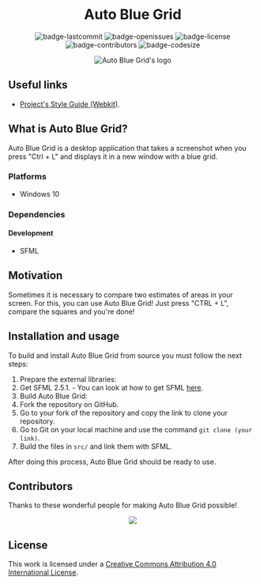 <h1 align="center">Auto Blue Grid</h1>

<p align="center">
  <img alt="badge-lastcommit" src="https://img.shields.io/github/last-commit/GaryHilares/Auto-Blue-Grid?style=for-the-badge">
  <img alt="badge-openissues" src="https://img.shields.io/github/issues-raw/GaryHilares/Auto-Blue-Grid?style=for-the-badge">
  <img alt="badge-license" src="https://img.shields.io/github/license/GaryHilares/Auto-Blue-Grid?style=for-the-badge">
  <img alt="badge-contributors" src="https://img.shields.io/github/contributors/GaryHilares/Auto-Blue-Grid?style=for-the-badge">
  <img alt="badge-codesize" src="https://img.shields.io/github/languages/code-size/GaryHilares/Auto-Blue-Grid?style=for-the-badge">
</p>

<p align="center">
  <img alt="Auto Blue Grid's logo" src="https://user-images.githubusercontent.com/46727048/236912783-c8e95583-3296-48c8-970c-4b38ec10d4cd.png">
</p>

## Useful links
- [Project's Style Guide (Webkit)](https://webkit.org/code-style-guidelines/).

## What is Auto Blue Grid?
Auto Blue Grid is a desktop application that takes a screenshot when you press "Ctrl + L" and displays it in a new window with a blue grid.

### Platforms
- Windows 10

### Dependencies
#### Development
- SFML

## Motivation
Sometimes it is necessary to compare two estimates of areas in your screen. For this, you can use Auto Blue Grid! Just press "CTRL + L", compare the squares and you're done!

## Installation and usage
To build and install Auto Blue Grid from source you must follow the next steps:
1. Prepare the external libraries:
  1. Get SFML 2.5.1.
    - You can look at how to get SFML [here](https://www.sfml-dev.org/tutorials/2.5/).
2. Build Auto Blue Grid:
  1. Fork the repository on GitHub.
  2. Go to your fork of the repository and copy the link to clone your repository.
  3. Go to Git on your local machine and use the command `git clone (your link)`.
  4. Build the files in `src/` and link them with SFML.

After doing this process, Auto Blue Grid should be ready to use.

## Contributors
Thanks to these wonderful people for making Auto Blue Grid possible!

<p align="center"><a href="https://github.com/GaryHilares/Auto-Blue-Grid/graphs/contributors"><img src="https://contrib.rocks/image?repo=GaryHilares/Auto-Blue-Grid" /></a></p>

## License
This work is licensed under a [Creative Commons Attribution 4.0 International License](https://github.com/GaryHilares/Auto-Blue-Grid/blob/main/LICENSE).


